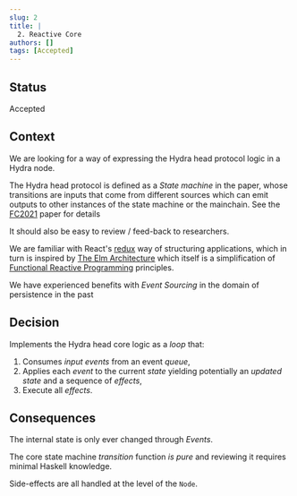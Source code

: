 ```yaml
---
slug: 2
title: | 
  2. Reactive Core
authors: []
tags: [Accepted]
---
```


## Status

Accepted

## Context

We are looking for a way of expressing the Hydra head protocol logic in a Hydra node.

The Hydra head protocol is defined as a _State machine_ in the paper, whose transitions are inputs that come from different sources which can emit outputs to other instances of the state machine or the mainchain. See the [FC2021](https://iohk.io/en/research/library/papers/hydrafast-isomorphic-state-channels/) paper for details

It should also be easy to review / feed-back to researchers.

We are familiar with React's [redux](https://react-redux.js.org/) way of structuring applications, which in turn is inspired by [The Elm Architecture](https://guide.elm-lang.org/architecture/) which itself is a simplification of [Functional Reactive Programming](https://en.wikipedia.org/wiki/Functional_reactive_programming) principles.

We have experienced benefits with _Event Sourcing_ in the domain of persistence in the past

## Decision

Implements the Hydra head core logic as a _loop_ that:
1. Consumes _input events_ from an event _queue_,
2. Applies each _event_ to the current _state_ yielding potentially an _updated state_ and a sequence of _effects_,
3. Execute all _effects_.

## Consequences

The internal state is only ever changed through _Events_.

The core state machine _transition_ function _is pure_ and reviewing it requires minimal Haskell knowledge.

Side-effects are all handled at the level of the `Node`.
